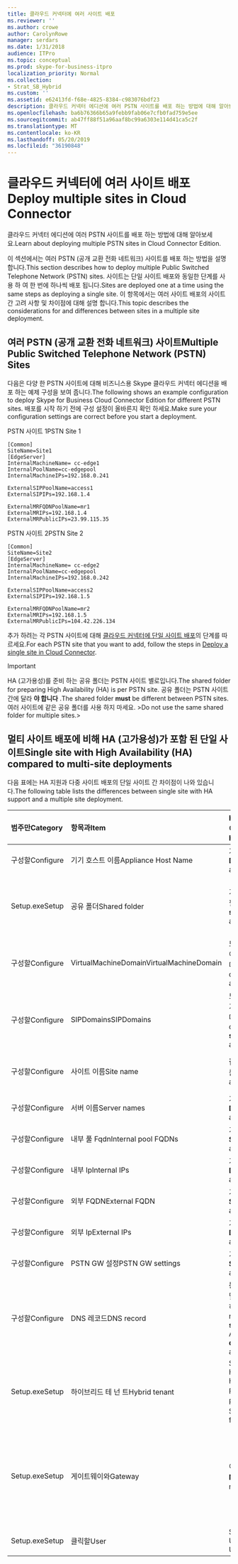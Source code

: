 ```yaml
---
title: 클라우드 커넥터에 여러 사이트 배포
ms.reviewer: ''
ms.author: crowe
author: CarolynRowe
manager: serdars
ms.date: 1/31/2018
audience: ITPro
ms.topic: conceptual
ms.prod: skype-for-business-itpro
localization_priority: Normal
ms.collection:
- Strat_SB_Hybrid
ms.custom: ''
ms.assetid: e62413fd-f68e-4825-8384-c983076bdf23
description: 클라우드 커넥터 에디션에 여러 PSTN 사이트를 배포 하는 방법에 대해 알아보세요.
ms.openlocfilehash: ba6b76366b65a9febb9fab06e7cfb0fad759e5ee
ms.sourcegitcommit: ab47ff88f51a96aaf8bc99a6303e114d41ca5c2f
ms.translationtype: MT
ms.contentlocale: ko-KR
ms.lasthandoff: 05/20/2019
ms.locfileid: "36190848"
---
```

# <a name="deploy-multiple-sites-in-cloud-connector"></a><span data-ttu-id="d2fdd-103">클라우드 커넥터에 여러 사이트 배포</span><span class="sxs-lookup"><span data-stu-id="d2fdd-103">Deploy multiple sites in Cloud Connector</span></span>
 
<span data-ttu-id="d2fdd-104">클라우드 커넥터 에디션에 여러 PSTN 사이트를 배포 하는 방법에 대해 알아보세요.</span><span class="sxs-lookup"><span data-stu-id="d2fdd-104">Learn about deploying multiple PSTN sites in Cloud Connector Edition.</span></span>
  
<span data-ttu-id="d2fdd-105">이 섹션에서는 여러 PSTN (공개 교환 전화 네트워크) 사이트를 배포 하는 방법을 설명 합니다.</span><span class="sxs-lookup"><span data-stu-id="d2fdd-105">This section describes how to deploy multiple Public Switched Telephone Network (PSTN) sites.</span></span> <span data-ttu-id="d2fdd-106">사이트는 단일 사이트 배포와 동일한 단계를 사용 하 여 한 번에 하나씩 배포 됩니다.</span><span class="sxs-lookup"><span data-stu-id="d2fdd-106">Sites are deployed one at a time using the same steps as deploying a single site.</span></span> <span data-ttu-id="d2fdd-107">이 항목에서는 여러 사이트 배포의 사이트 간 고려 사항 및 차이점에 대해 설명 합니다.</span><span class="sxs-lookup"><span data-stu-id="d2fdd-107">This topic describes the considerations for and differences between sites in a multiple site deployment.</span></span> 
  
## <a name="multiple-public-switched-telephone-network-pstn-sites"></a><span data-ttu-id="d2fdd-108">여러 PSTN (공개 교환 전화 네트워크) 사이트</span><span class="sxs-lookup"><span data-stu-id="d2fdd-108">Multiple Public Switched Telephone Network (PSTN) Sites</span></span>

<span data-ttu-id="d2fdd-109">다음은 다양 한 PSTN 사이트에 대해 비즈니스용 Skype 클라우드 커넥터 에디션을 배포 하는 예제 구성을 보여 줍니다.</span><span class="sxs-lookup"><span data-stu-id="d2fdd-109">The following shows an example configuration to deploy Skype for Business Cloud Connector Edition for different PSTN sites.</span></span> <span data-ttu-id="d2fdd-110">배포를 시작 하기 전에 구성 설정이 올바른지 확인 하세요.</span><span class="sxs-lookup"><span data-stu-id="d2fdd-110">Make sure your configuration settings are correct before you start a deployment.</span></span>
  
<span data-ttu-id="d2fdd-111">PSTN 사이트 1</span><span class="sxs-lookup"><span data-stu-id="d2fdd-111">PSTN Site 1</span></span>
  
```
[Common]
SiteName=Site1
[EdgeServer]
InternalMachineName= cc-edge1
InternalPoolName=cc-edgepool
InternalMachineIPs=192.168.0.241

ExternalSIPPoolName=access1
ExternalSIPIPs=192.168.1.4

ExternalMRFQDNPoolName=mr1
ExternalMRIPs=192.168.1.4
ExternalMRPublicIPs=23.99.115.35
```

<span data-ttu-id="d2fdd-112">PSTN 사이트 2</span><span class="sxs-lookup"><span data-stu-id="d2fdd-112">PSTN Site 2</span></span>
  
```
[Common]
SiteName=Site2
[EdgeServer]
InternalMachineName= cc-edge2
InternalPoolName=cc-edgepool
InternalMachineIPs=192.168.0.242

ExternalSIPPoolName=access2
ExternalSIPIPs=192.168.1.5

ExternalMRFQDNPoolName=mr2
ExternalMRIPs=192.168.1.5
ExternalMRPublicIPs=104.42.226.134
```

<span data-ttu-id="d2fdd-113">추가 하려는 각 PSTN 사이트에 대해 [클라우드 커넥터에 단일 사이트 배포](deploy-a-single-site-in-cloud-connector.md)의 단계를 따르세요.</span><span class="sxs-lookup"><span data-stu-id="d2fdd-113">For each PSTN site that you want to add, follow the steps in [Deploy a single site in Cloud Connector](deploy-a-single-site-in-cloud-connector.md).</span></span>
  
> [!IMPORTANT]
> <span data-ttu-id="d2fdd-114">HA (고가용성)를 준비 하는 공유 폴더는 PSTN 사이트 별로입니다.</span><span class="sxs-lookup"><span data-stu-id="d2fdd-114">The shared folder for preparing High Availability (HA) is per PSTN site.</span></span> <span data-ttu-id="d2fdd-115">공유 폴더는 PSTN 사이트 간에 달라 **야 합니다** .</span><span class="sxs-lookup"><span data-stu-id="d2fdd-115">The shared folder **must** be different between PSTN sites.</span></span> <span data-ttu-id="d2fdd-116">여러 사이트에 같은 공유 폴더를 사용 하지 마세요. ></span><span class="sxs-lookup"><span data-stu-id="d2fdd-116">Do not use the same shared folder for multiple sites.></span></span> 
  
## <a name="single-site-with-high-availability-ha-compared-to-multi-site-deployments"></a><span data-ttu-id="d2fdd-117">멀티 사이트 배포에 비해 HA (고가용성)가 포함 된 단일 사이트</span><span class="sxs-lookup"><span data-stu-id="d2fdd-117">Single site with High Availability (HA) compared to multi-site deployments</span></span>
<span data-ttu-id="d2fdd-118"><a name="BKMK_SingleSitecomparedtomulti-site"> </a></span><span class="sxs-lookup"><span data-stu-id="d2fdd-118"></span></span>

<span data-ttu-id="d2fdd-119">다음 표에는 HA 지원과 다중 사이트 배포의 단일 사이트 간 차이점이 나와 있습니다.</span><span class="sxs-lookup"><span data-stu-id="d2fdd-119">The following table lists the differences between single site with HA support and a multiple site deployment.</span></span>
  
|<span data-ttu-id="d2fdd-120">**범주만**</span><span class="sxs-lookup"><span data-stu-id="d2fdd-120">**Category**</span></span>|<span data-ttu-id="d2fdd-121">**항목과**</span><span class="sxs-lookup"><span data-stu-id="d2fdd-121">**Item**</span></span>|<span data-ttu-id="d2fdd-122">**HA를 사용 하는 단일 사이트**</span><span class="sxs-lookup"><span data-stu-id="d2fdd-122">**Single-Site with HA**</span></span>|<span data-ttu-id="d2fdd-123">**다중 사이트**</span><span class="sxs-lookup"><span data-stu-id="d2fdd-123">**Multi-Site**</span></span>|
|:-----|:-----|:-----|:-----|
|<span data-ttu-id="d2fdd-124">구성할</span><span class="sxs-lookup"><span data-stu-id="d2fdd-124">Configure</span></span>  <br/> |<span data-ttu-id="d2fdd-125">기기 호스트 이름</span><span class="sxs-lookup"><span data-stu-id="d2fdd-125">Appliance Host Name</span></span> <br/> |<span data-ttu-id="d2fdd-126">가전 기기에서 **다름**</span><span class="sxs-lookup"><span data-stu-id="d2fdd-126">**Different** across appliances</span></span> <br/> |<span data-ttu-id="d2fdd-127">PSTN 사이트에서 **다름**</span><span class="sxs-lookup"><span data-stu-id="d2fdd-127">**Different** across PSTN sites</span></span> <br/> |
|<span data-ttu-id="d2fdd-128">Setup.exe</span><span class="sxs-lookup"><span data-stu-id="d2fdd-128">Setup</span></span>  <br/> |<span data-ttu-id="d2fdd-129">공유 폴더</span><span class="sxs-lookup"><span data-stu-id="d2fdd-129">Shared folder</span></span>  <br/> |<span data-ttu-id="d2fdd-130">기기에서 **같은** 공유 폴더 필요</span><span class="sxs-lookup"><span data-stu-id="d2fdd-130">Requires the **same** shared folder across appliances</span></span> <br/> |<span data-ttu-id="d2fdd-131">기기 간에 **다른** 공유 폴더가 필요 합니다.</span><span class="sxs-lookup"><span data-stu-id="d2fdd-131">Requires a **different** shared folder across appliances</span></span> <br/> |
|<span data-ttu-id="d2fdd-132">구성할</span><span class="sxs-lookup"><span data-stu-id="d2fdd-132">Configure</span></span>  <br/> |<span data-ttu-id="d2fdd-133">VirtualMachineDomain</span><span class="sxs-lookup"><span data-stu-id="d2fdd-133">VirtualMachineDomain</span></span>  <br/> |<span data-ttu-id="d2fdd-134">모든 기기에 **같은** 도메인이 필요 합니다.</span><span class="sxs-lookup"><span data-stu-id="d2fdd-134">Requires the **same** domain across appliances</span></span> <br/> |<span data-ttu-id="d2fdd-135">PSTN 사이트에서 **같은** 도메인이 필요 합니다.</span><span class="sxs-lookup"><span data-stu-id="d2fdd-135">Requires the **same** domain across PSTN sites</span></span> <br/> |
|<span data-ttu-id="d2fdd-136">구성할</span><span class="sxs-lookup"><span data-stu-id="d2fdd-136">Configure</span></span>  <br/> |<span data-ttu-id="d2fdd-137">SIPDomains</span><span class="sxs-lookup"><span data-stu-id="d2fdd-137">SIPDomains</span></span>  <br/> |<span data-ttu-id="d2fdd-138">도메인 이름 및 주문은 기기에서 **동일** 해야 합니다.</span><span class="sxs-lookup"><span data-stu-id="d2fdd-138">Domain names and order should be the **same** across appliances</span></span> <br/> |<span data-ttu-id="d2fdd-139">도메인 이름 및 주문은 PSTN 사이트에서 **동일** 해야 합니다.</span><span class="sxs-lookup"><span data-stu-id="d2fdd-139">Domain names and order should be the **same** across PSTN sites</span></span> <br/> |
|<span data-ttu-id="d2fdd-140">구성할</span><span class="sxs-lookup"><span data-stu-id="d2fdd-140">Configure</span></span>  <br/> |<span data-ttu-id="d2fdd-141">사이트 이름</span><span class="sxs-lookup"><span data-stu-id="d2fdd-141">Site name</span></span>  <br/> |<span data-ttu-id="d2fdd-142">**같은** 기기 간의 사이트 이름</span><span class="sxs-lookup"><span data-stu-id="d2fdd-142">**Same** Site Name across appliances</span></span> <br/> |<span data-ttu-id="d2fdd-143">**다른** PSTN 사이트 간 사이트 이름</span><span class="sxs-lookup"><span data-stu-id="d2fdd-143">**Different** Site Name across PSTN sites</span></span> <br/> |
|<span data-ttu-id="d2fdd-144">구성할</span><span class="sxs-lookup"><span data-stu-id="d2fdd-144">Configure</span></span>  <br/> |<span data-ttu-id="d2fdd-145">서버 이름</span><span class="sxs-lookup"><span data-stu-id="d2fdd-145">Server names</span></span>  <br/> |<span data-ttu-id="d2fdd-146">가전 기기에서 **다름**</span><span class="sxs-lookup"><span data-stu-id="d2fdd-146">**Different** across appliances</span></span> <br/> |<span data-ttu-id="d2fdd-147">PSTN 사이트에서 **다름**</span><span class="sxs-lookup"><span data-stu-id="d2fdd-147">**Different** across PSTN sites</span></span> <br/> |
|<span data-ttu-id="d2fdd-148">구성할</span><span class="sxs-lookup"><span data-stu-id="d2fdd-148">Configure</span></span>  <br/> |<span data-ttu-id="d2fdd-149">내부 풀 Fqdn</span><span class="sxs-lookup"><span data-stu-id="d2fdd-149">Internal pool FQDNs</span></span>  <br/> |<span data-ttu-id="d2fdd-150">기기에서 **동일** 하 게</span><span class="sxs-lookup"><span data-stu-id="d2fdd-150">**Same** across appliances</span></span> <br/> |<span data-ttu-id="d2fdd-151">PSTN 사이트에서 **동일**</span><span class="sxs-lookup"><span data-stu-id="d2fdd-151">**Same** across PSTN sites</span></span> <br/> |
|<span data-ttu-id="d2fdd-152">구성할</span><span class="sxs-lookup"><span data-stu-id="d2fdd-152">Configure</span></span>  <br/> |<span data-ttu-id="d2fdd-153">내부 Ip</span><span class="sxs-lookup"><span data-stu-id="d2fdd-153">Internal IPs</span></span>  <br/> |<span data-ttu-id="d2fdd-154">가전 기기에서 **다름**</span><span class="sxs-lookup"><span data-stu-id="d2fdd-154">**Different** across appliances</span></span> <br/> |<span data-ttu-id="d2fdd-155">PSTN 사이트에서 **다름**</span><span class="sxs-lookup"><span data-stu-id="d2fdd-155">**Different** across PSTN sites</span></span> <br/> |
|<span data-ttu-id="d2fdd-156">구성할</span><span class="sxs-lookup"><span data-stu-id="d2fdd-156">Configure</span></span>  <br/> |<span data-ttu-id="d2fdd-157">외부 FQDN</span><span class="sxs-lookup"><span data-stu-id="d2fdd-157">External FQDN</span></span>  <br/> |<span data-ttu-id="d2fdd-158">기기에서 **동일** 하 게</span><span class="sxs-lookup"><span data-stu-id="d2fdd-158">**Same** across appliances</span></span> <br/> |<span data-ttu-id="d2fdd-159">PSTN 사이트에서 **다름**</span><span class="sxs-lookup"><span data-stu-id="d2fdd-159">**Different** across PSTN sites</span></span> <br/> |
|<span data-ttu-id="d2fdd-160">구성할</span><span class="sxs-lookup"><span data-stu-id="d2fdd-160">Configure</span></span>  <br/> |<span data-ttu-id="d2fdd-161">외부 Ip</span><span class="sxs-lookup"><span data-stu-id="d2fdd-161">External IPs</span></span>  <br/> |<span data-ttu-id="d2fdd-162">가전 기기에서 **다름**</span><span class="sxs-lookup"><span data-stu-id="d2fdd-162">**Different** across appliances</span></span> <br/> |<span data-ttu-id="d2fdd-163">PSTN 사이트에서 **다름**</span><span class="sxs-lookup"><span data-stu-id="d2fdd-163">**Different** across PSTN sites</span></span> <br/> |
|<span data-ttu-id="d2fdd-164">구성할</span><span class="sxs-lookup"><span data-stu-id="d2fdd-164">Configure</span></span>  <br/> |<span data-ttu-id="d2fdd-165">PSTN GW 설정</span><span class="sxs-lookup"><span data-stu-id="d2fdd-165">PSTN GW settings</span></span>  <br/> |<span data-ttu-id="d2fdd-166">기기에서 **동일** 하 게</span><span class="sxs-lookup"><span data-stu-id="d2fdd-166">**Same** across appliances</span></span> <br/> |<span data-ttu-id="d2fdd-167">PSTN 사이트에서 **다름**</span><span class="sxs-lookup"><span data-stu-id="d2fdd-167">**Different** across PSTN sites</span></span> <br/> |
|<span data-ttu-id="d2fdd-168">구성할</span><span class="sxs-lookup"><span data-stu-id="d2fdd-168">Configure</span></span>  <br/> |<span data-ttu-id="d2fdd-169">DNS 레코드</span><span class="sxs-lookup"><span data-stu-id="d2fdd-169">DNS record</span></span>  <br/> |<span data-ttu-id="d2fdd-170">**동일한** 외부 액세스 fqdn 및 **다른** IP 주소를 사용 하 여 레코드 추가</span><span class="sxs-lookup"><span data-stu-id="d2fdd-170">Add records with the **same** External Access FQDNs and **different** IP addresses</span></span> <br/> |<span data-ttu-id="d2fdd-171">**다른** 외부 액세스 fqdn 및 **다른** IP 주소를 사용 하 여 레코드 추가</span><span class="sxs-lookup"><span data-stu-id="d2fdd-171">Add records with **different** External Access FQDNs and **different** IP addresses</span></span> <br/> |
|<span data-ttu-id="d2fdd-172">Setup.exe</span><span class="sxs-lookup"><span data-stu-id="d2fdd-172">Setup</span></span>  <br/> |<span data-ttu-id="d2fdd-173">하이브리드 테 넌 트</span><span class="sxs-lookup"><span data-stu-id="d2fdd-173">Hybrid tenant</span></span>  <br/> |<span data-ttu-id="d2fdd-174">Set HybridPSTNSite</span><span class="sxs-lookup"><span data-stu-id="d2fdd-174">Set HybridPSTNSite</span></span>  <br/> <span data-ttu-id="d2fdd-175">Fallback에 대 한 PeerDestination 설정</span><span class="sxs-lookup"><span data-stu-id="d2fdd-175">Set PeerDestination for fallback</span></span>  <br/> |<span data-ttu-id="d2fdd-176">Set HybridPSTNSite</span><span class="sxs-lookup"><span data-stu-id="d2fdd-176">Set HybridPSTNSite</span></span>  <br/> <span data-ttu-id="d2fdd-177">Fallback에 대 한 PeerDestination 설정</span><span class="sxs-lookup"><span data-stu-id="d2fdd-177">Set PeerDestination for fallback</span></span>  <br/> |
|<span data-ttu-id="d2fdd-178">Setup.exe</span><span class="sxs-lookup"><span data-stu-id="d2fdd-178">Setup</span></span>  <br/> |<span data-ttu-id="d2fdd-179">게이트웨이와</span><span class="sxs-lookup"><span data-stu-id="d2fdd-179">Gateway</span></span>  <br/> |<span data-ttu-id="d2fdd-180">이 사이트의 MS GW **M:n** 매핑</span><span class="sxs-lookup"><span data-stu-id="d2fdd-180">MS GW **M:N** mapping in this site</span></span> <br/> |<span data-ttu-id="d2fdd-181">각 PSTN 사이트의 PSTN 게이트웨이는 동일한 사이트의 중재 서버에만 연결 되어야 합니다.</span><span class="sxs-lookup"><span data-stu-id="d2fdd-181">PSTN gateway(s) in each PSTN site should only connect to the Mediation Server(s) in the same site</span></span>  <br/> |
|<span data-ttu-id="d2fdd-182">Setup.exe</span><span class="sxs-lookup"><span data-stu-id="d2fdd-182">Setup</span></span>  <br/> |<span data-ttu-id="d2fdd-183">클릭할</span><span class="sxs-lookup"><span data-stu-id="d2fdd-183">User</span></span>  <br/> |<span data-ttu-id="d2fdd-184">Set UserPSTNSettings</span><span class="sxs-lookup"><span data-stu-id="d2fdd-184">Set UserPSTNSettings</span></span>  <br/> |<span data-ttu-id="d2fdd-185">Set UserPSTNSettings</span><span class="sxs-lookup"><span data-stu-id="d2fdd-185">Set UserPSTNSettings</span></span>  <br/> |
   


